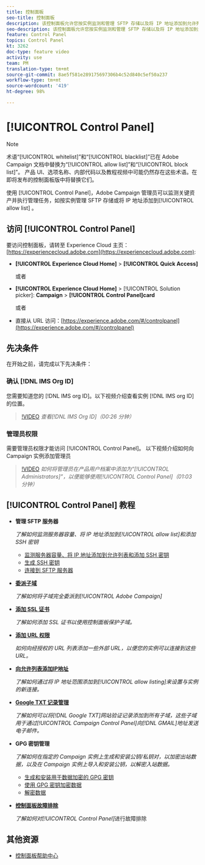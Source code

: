 ```yaml
---
title: 控制面板
seo-title: 控制面板
description: 该控制面板允许您按实例监测和管理 SFTP 存储以及将 IP 地址添加到允许列表。
seo-description: 该控制面板允许您按实例监测和管理 SFTP 存储以及将 IP 地址添加到允许列表。
feature: Control Panel
topics: Control Panel
kt: 3262
doc-type: feature video
activity: use
team: PM
translation-type: tm+mt
source-git-commit: 8ae5f581e289175697306b4c52d840c5ef50a237
workflow-type: tm+mt
source-wordcount: '419'
ht-degree: 98%

---
```



# [!UICONTROL Control Panel]

>[!NOTE]
>
>术语“[!UICONTROL whitelist]”和“[!UICONTROL blacklist]”已在 Adobe Campaign 文档中替换为“[!UICONTROL allow list]”和“[!UICONTROL block list]”。
>产品 UI、选项名称、内部代码以及教程视频中可能仍然存在这些术语。在即将发布的控制面板版中将替换它们。

使用 [!UICONTROL Control Panel]，Adobe Campaign 管理员可以监测关键资产并执行管理任务，如按实例管理 SFTP 存储或将 IP 地址添加到[!UICONTROL allow list] 。

## 访问 [!UICONTROL Control Panel]

要访问控制面板，请转至 Experience Cloud 主页： [https://experiencecloud.adobe.com](https://experiencecloud.adobe.com):

* **[!UICONTROL Experience Cloud Home]** > **[!UICONTROL Quick Access]**

   或者
* **[!UICONTROL Experience Cloud Home]**  > [!UICONTROL Solution picker]: **Campaign** > **[!UICONTROL Control Panel]card**

   或者

* 直接从 URL 访问：[https://experience.adobe.com/#/controlpanel](https://experience.adobe.com/#/controlpanel)

## 先决条件

在开始之前，请完成以下先决条件：

### 确认 [!DNL IMS Org ID]

您需要知道您的 [!DNL IMS org ID]。以下视频介绍查看实例 [!DNL IMS org ID] 的位置。

>[!VIDEO](https://video.tv.adobe.com/v/27183?quality=12)
*查看[!DNL IMS Org ID]（00:26 分钟）*

### 管理员权限

需要管理员权限才能访问 [!UICONTROL Control Panel]。
以下视频介绍如何向 Campaign 实例添加管理员

>[!VIDEO](https://video.tv.adobe.com/v/27147?quality=12)
*如何将管理员在产品用户档案中添加为“[!UICONTROL Administrators]”，以便能够使用[!UICONTROL Control Panel]（01:03 分钟）*

## [!UICONTROL Control Panel] 教程

* **管理 SFTP 服务器**

   *了解如何监测服务器容量、将 IP 地址添加到[!UICONTROL allow list]和添加 SSH 密钥*

   * [监测服务器容量、将 IP 地址添加到允许列表和添加 SSH 密钥](/help/acc/monitoring-campaign-classic/control-panel/monitoring-server-capacity-allow-listing-adding-ssh-key.md)
   * [生成 SSH 密钥](/help/acc/monitoring-campaign-classic/control-panel/generate-ssh-key.md)
   * [连接到 SFTP 服务器](/help/acc/monitoring-campaign-classic/control-panel/connect-to-sftp-server.md)

* **[委派子域](/help/acc/monitoring-campaign-classic/control-panel/subdomain-delegation.md)**

   *了解如何将子域完全委派到[!UICONTROL Adobe Campaign]*

* **[添加 SSL 证书](/help/acc/monitoring-campaign-classic/control-panel/adding-ssl-certificates.md)**

   *了解如何添加 SSL 证书以使用控制面板保护子域。*

* **[添加 URL 权限](/help/acc/monitoring-campaign-classic/control-panel/adding-url-permissions.md)**

   *如何向经授权的 URL 列表添加一些外部 URL，以便您的实例可以连接到这些 URL。*

* **[向允许列表添加IP地址](/help/acc/monitoring-campaign-classic/control-panel/ip-allow-listing.md)**

   *了解如何通过将 IP 地址范围添加到[!UICONTROL allow listing]来设置与实例的新连接。*

* **[Google TXT 记录管理](/help/acc/monitoring-campaign-classic/control-panel/google-txt-record-management.md)**

   *了解如何可以将[!DNL Google TXT]网站验证记录添加到所有子域，这些子域用于通过[!UICONTROL Campaign Control Panel]向[!DNL GMAIL]地址发送电子邮件。*

* **GPG 密钥管理**

   *了解如何在指定的 Campaign 实例上生成和安装公钥/私钥对，以加密出站数据，以及在 Campaign 实例上导入和安装公钥，以解密入站数据。*

   * [生成和安装用于数据加密的 GPG 密钥](./gpg-key-management/generating-and-installing-gpg-keys-for-data-encryption.md)
   * [使用 GPG 密钥加密数据](./gpg-key-management/using-a-gpg-key-to-encrypt-data.md)
   * [解密数据](./gpg-key-management/decrypting-data.md)

* **[控制面板故障排除](/help/acc/monitoring-campaign-classic/control-panel/trouble-shooting.md)**

   *了解如何对[!UICONTROL Control Panel]*&#x200B;进行故障排除

## 其他资源

* [控制面板帮助中心](https://docs.adobe.com/content/help/zh-Hans/control-panel/using/control-panel-home.html)
